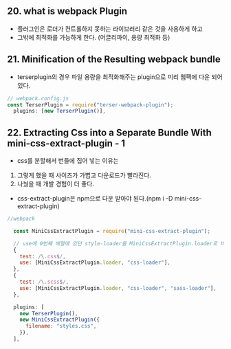 ## 20. what is webpack Plugin

- 플러그인은 로더가 컨트롤하지 못하는 라이브러리 같은 것을 사용하게 하고
- 그밖에 최적화를 가능하게 한다. (어글리파이, 용량 최적화 등)

## 21. Minification of the Resulting webpack bundle

- terserplugin의 경우 파일 용량을 최적화해주는 plugin으로 미리 웹팩에 다운 되어 있다.

```javascript
// webpack.config.js
const TerserPlugin = require("terser-webpack-plugin");
  plugins: [new TerserPlugin()],
```

## 22. Extracting Css into a Separate Bundle With mini-css-extract-plugin - 1

- css를 분할해서 번들에 집어 넣는 이유는

1. 그렇게 했을 때 사이즈가 가볍고 다운로드가 빨라진다.
2. 나눴을 때 개발 경험이 더 좋다.

- css-extract-plugin은 npm으로 다운 받아야 된다.(npm i -D mini-css-extract-plugin)

```javascript
//webpack

  const MiniCssExtractPlugin = require("mini-css-extract-plugin");

  // use에 0번째 배열에 있던 style-loader를 MiniCssExtractPlugin.loader로 바꿨다
  {
    test: /\.css$/,
    use: [MiniCssExtractPlugin.loader, "css-loader"],
  },
  {
    test: /\.scss$/,
    use: [MiniCssExtractPlugin.loader, "css-loader", "sass-loader"],
  },

  plugins: [
    new TerserPlugin(),
    new MiniCssExtractPlugin({
      filename: "styles.css",
    }),
  ],
```
